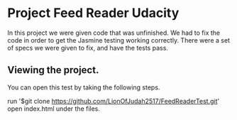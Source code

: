 # Project Feed Reader Udacity
   In this project we were given code that was unfinished. We had to fix the code in order to get the Jasmine testing working correctly. There were a set of specs we were given to fix, and have the tests pass.



## Viewing the project.

You can open this test by taking the following steps.

run '$git clone https://github.com/LionOfJudah2517/FeedReaderTest.git'
open index.html under the files.
